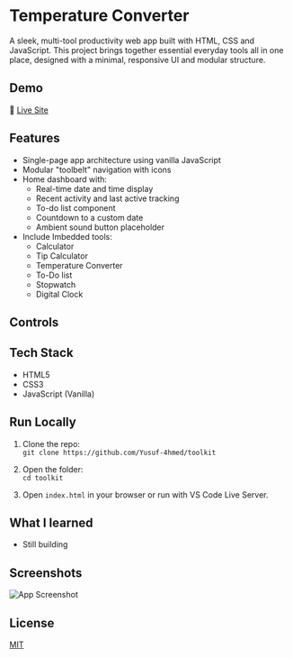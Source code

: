 # Temperature Converter

A sleek, multi-tool productivity web app built with HTML, CSS and JavaScript. This project brings together essential everyday tools all in one place, designed with a minimal, responsive UI and modular structure.


## Demo

🔗 [Live Site](https://yusuf-4hmed.github.io/toolkit/)


## Features

- Single-page app architecture using vanilla JavaScript
- Modular "toolbelt" navigation with icons
- Home dashboard with:
    - Real-time date and time display
    - Recent activity and last active tracking
    - To-do list component
    - Countdown to a custom date
    - Ambient sound button placeholder
-  Include Imbedded tools:
    - Calculator
    - Tip Calculator
    - Temperature Converter
    - To-Do list
    - Stopwatch
    - Digital Clock


## Controls




## Tech Stack

- HTML5
- CSS3
- JavaScript (Vanilla)


## Run Locally

1. Clone the repo:  
   `git clone https://github.com/Yusuf-4hmed/toolkit`

2. Open the folder:  
   `cd toolkit`

3. Open `index.html` in your browser or run with VS Code Live Server.


## What I learned

- Still building


## Screenshots

![App Screenshot](https://via.placeholder.com/468x300?text=Add+Screenshot+Here)


## License

[MIT](https://choosealicense.com/licenses/mit/)
